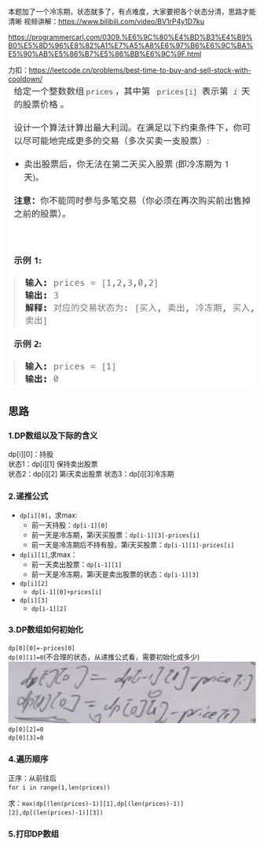 本题加了一个冷冻期，状态就多了，有点难度，大家要把各个状态分清，思路才能清晰 
视频讲解：https://www.bilibili.com/video/BV1rP4y1D7ku

https://programmercarl.com/0309.%E6%9C%80%E4%BD%B3%E4%B9%B0%E5%8D%96%E8%82%A1%E7%A5%A8%E6%97%B6%E6%9C%BA%E5%90%AB%E5%86%B7%E5%86%BB%E6%9C%9F.html  


力扣：https://leetcode.cn/problems/best-time-to-buy-and-sell-stock-with-cooldown/
![img_3.png](img_3.png)

## 思路
### 1.DP数组以及下际的含义
dp[i][0]：持股  
状态1：dp[i][1] 保持卖出股票  
状态2：dp[i][2] 第i天卖出股票
状态3：dp[i][3]冷冻期
### 2.递推公式
- `dp[i][0]`，求max:  
    - 前一天持股：`dp[i-1][0]`
    - 前一天是冷冻期，第i天买股票：`dp[i-1][3]-prices[i]`  
    - 前一天是冷冻期后不持有股，第i天买股票：`dp[i-1][1]-prices[i] `   
- `dp[i][1]`,求max：
    - 前一天卖出股票：`dp[i-1][1]`  
    - 前一天是冷冻期，第i天是卖出股票的状态：`dp[i-1][3]`  
- `dp[i][2]`
    - `dp[i-1][0]+prices[i]`
- `dp[i][3]`  
    - `dp[i-1][2]`

### 3.DP数组如何初始化
`dp[0][0]=-prices[0]`  
`dp[0][1]=0`(不合理的状态，从递推公式看，需要初始化成多少)  
![img_4.png](img_4.png)
`dp[0][2]=0`  
`dp[0][3]=0`   

### 4.遍历顺序
正序：从前往后  
`for i in range(1,len(prices))` 

求：`max(dp[(len(prices)-1)][1],dp[(len(prices)-1)][2],dp[(len(prices)-1)][3])`
### 5.打印DP数组

